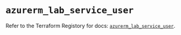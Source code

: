# `azurerm_lab_service_user`

Refer to the Terraform Registory for docs: [`azurerm_lab_service_user`](https://registry.terraform.io/providers/hashicorp/azurerm/3.58.0/docs/resources/lab_service_user).
